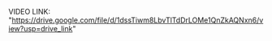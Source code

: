 VIDEO LINK: "https://drive.google.com/file/d/1dssTiwm8LbvTlTdDrLOMe1QnZkAQNxn6/view?usp=drive_link"
